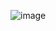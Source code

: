 ![image](https://github.com/Jose-dos-Santos/bertoti/blob/main/Padr%C3%B5es%20de%20Projetos/mvc/Captura%20de%20tela_20221130_152509.png)
